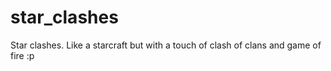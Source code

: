 # star_clashes
Star clashes. Like a starcraft but with a touch of clash of clans and game of fire :p
